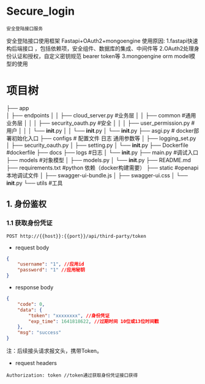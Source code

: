 # Secure_login
`安全登陆接口服务`

安全登陆接口使用框架 Fastapi+OAuth2+mongoengine
使用原因:
1.fastapi快速构后端接口 ，包括依赖项，安全组件、数据库的集成、中间件等
2.OAuth2处理身份认证和授权，自定义密钥规范 bearer token等
3.mongoengine orm model模型的使用



# 项目树
├── app    
│   ├── endpoints
│   │   ├── cloud_server.py   #业务层
│   │   ├── common    #通用业务层
│   │   │   ├── security_oauth.py  #安全
│   │   │   ├── user_permission.py  #用户
│   │   │   └── __init__.py 
│   │   └── __init__.py 
│   └── __init__.py 
├── asgi.py    # docker部署初始化入口
├── configs    # 配置文件 日志 通用参数等
│   ├── logging_set.py 
│   ├── security_oauth.py 
│   ├── setting.py
│   └── __init__.py
├── Dockerfile   #dockerfile
├── docs
├── logs        #日志
│   └── __init__.py 
├── main.py    #调试入口
├── models     #对象模型
│   ├── models.py 
│   └── __init__.py 
├── README.md   
├── requirements.txt  #python 依赖（docker构建需要）
├── static    #openapi本地调试文件
│   ├── swagger-ui-bundle.js 
│   ├── swagger-ui.css 
│   └── __init__.py 
└── utils    #工具
 


## 1. 身份鉴权

### 1.1 获取身份凭证

```
POST http://{{host}}:{{port}}/api/third-party/token
```

- request body

```json
{
	"username": "1", //应用id
    "password": "1" //应用秘钥
}
```

- response body

```json
{
    "code": 0,
    "data": {
    	"token": "xxxxxxxx", //身份凭证
        "exp_time": 1641818622, //过期时间 10位或13位时间戳 
    },
    "msg": "success"
}
```

注：后续接头请求报文头，携带Token。

- request headers

```
Authorization: token //token通过获取身份凭证接口获得
```

